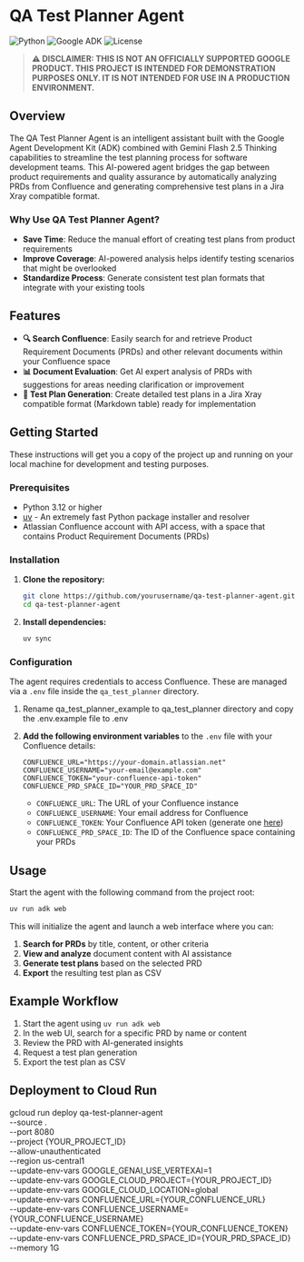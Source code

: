 # QA Test Planner Agent

![Python](https://img.shields.io/badge/python-v3.12+-blue.svg)
![Google ADK](https://img.shields.io/badge/Built%20with-Google%20ADK-green)
![License](https://img.shields.io/badge/license-Apache%202.0-blue.svg)

> **⚠️ DISCLAIMER: THIS IS NOT AN OFFICIALLY SUPPORTED GOOGLE PRODUCT. THIS PROJECT IS INTENDED FOR DEMONSTRATION PURPOSES ONLY. IT IS NOT INTENDED FOR USE IN A PRODUCTION ENVIRONMENT.**

## Overview

The QA Test Planner Agent is an intelligent assistant built with the Google Agent Development Kit (ADK) combined with Gemini Flash 2.5 Thinking capabilities to streamline the test planning process for software development teams. This AI-powered agent bridges the gap between product requirements and quality assurance by automatically analyzing PRDs from Confluence and generating comprehensive test plans in a Jira Xray compatible format.

### Why Use QA Test Planner Agent?

- **Save Time**: Reduce the manual effort of creating test plans from product requirements
- **Improve Coverage**: AI-powered analysis helps identify testing scenarios that might be overlooked
- **Standardize Process**: Generate consistent test plan formats that integrate with your existing tools

## Features

- **🔍 Search Confluence**: Easily search for and retrieve Product Requirement Documents (PRDs) and other relevant documents within your Confluence space
- **📊 Document Evaluation**: Get AI expert analysis of PRDs with suggestions for areas needing clarification or improvement
- **📝 Test Plan Generation**: Create detailed test plans in a Jira Xray compatible format (Markdown table) ready for implementation

## Getting Started

These instructions will get you a copy of the project up and running on your local machine for development and testing purposes.

### Prerequisites

- Python 3.12 or higher
- [uv](https://github.com/astral-sh/uv) - An extremely fast Python package installer and resolver
- Atlassian Confluence account with API access, with a space that contains Product Requirement Documents (PRDs)

### Installation

1. **Clone the repository:**
   ```bash
   git clone https://github.com/yourusername/qa-test-planner-agent.git
   cd qa-test-planner-agent
   ```

2. **Install dependencies:**
   ```bash
   uv sync
   ```

### Configuration

The agent requires credentials to access Confluence. These are managed via a `.env` file inside the `qa_test_planner` directory.

1. Rename qa_test_planner_example to qa_test_planner directory and copy the .env.example file to .env

2. **Add the following environment variables** to the `.env` file with your Confluence details:

   ```env
   CONFLUENCE_URL="https://your-domain.atlassian.net"
   CONFLUENCE_USERNAME="your-email@example.com"
   CONFLUENCE_TOKEN="your-confluence-api-token"
   CONFLUENCE_PRD_SPACE_ID="YOUR_PRD_SPACE_ID"
   ```

   - `CONFLUENCE_URL`: The URL of your Confluence instance
   - `CONFLUENCE_USERNAME`: Your email address for Confluence
   - `CONFLUENCE_TOKEN`: Your Confluence API token (generate one [here](https://support.atlassian.com/atlassian-account/docs/manage-api-tokens-for-your-atlassian-account/))
   - `CONFLUENCE_PRD_SPACE_ID`: The ID of the Confluence space containing your PRDs

## Usage

Start the agent with the following command from the project root:

```bash
uv run adk web
```

This will initialize the agent and launch a web interface where you can:

1. **Search for PRDs** by title, content, or other criteria
2. **View and analyze** document content with AI assistance
3. **Generate test plans** based on the selected PRD
4. **Export** the resulting test plan as CSV

## Example Workflow

1. Start the agent using `uv run adk web`
2. In the web UI, search for a specific PRD by name or content
3. Review the PRD with AI-generated insights
4. Request a test plan generation
5. Export the test plan as CSV

## Deployment to Cloud Run

gcloud run deploy qa-test-planner-agent \
                  --source . \
                  --port 8080 \
                  --project {YOUR_PROJECT_ID} \
                  --allow-unauthenticated \
                  --region us-central1 \
                  --update-env-vars GOOGLE_GENAI_USE_VERTEXAI=1 \
                  --update-env-vars GOOGLE_CLOUD_PROJECT={YOUR_PROJECT_ID} \
                  --update-env-vars GOOGLE_CLOUD_LOCATION=global \
                  --update-env-vars CONFLUENCE_URL={YOUR_CONFLUENCE_URL} \
                  --update-env-vars CONFLUENCE_USERNAME={YOUR_CONFLUENCE_USERNAME} \
                  --update-env-vars CONFLUENCE_TOKEN={YOUR_CONFLUENCE_TOKEN} \
                  --update-env-vars CONFLUENCE_PRD_SPACE_ID={YOUR_PRD_SPACE_ID} \
                  --memory 1G
